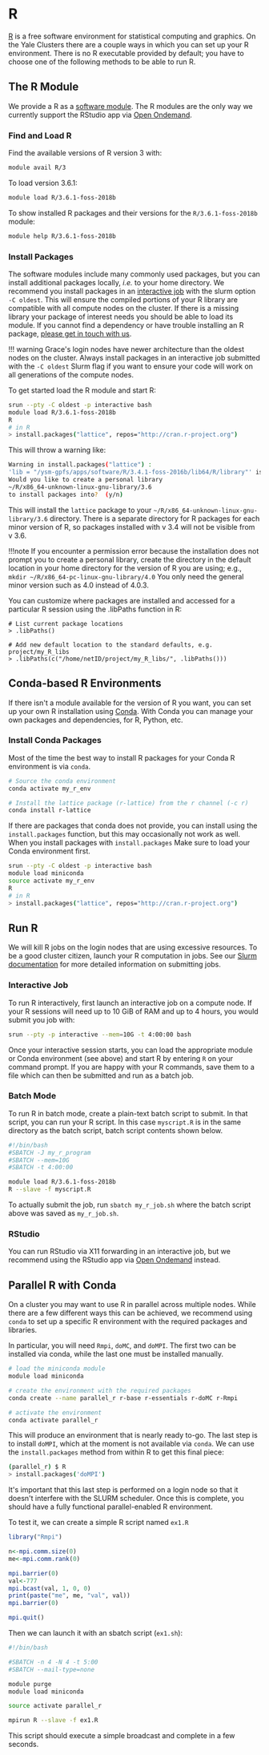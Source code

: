 # R

[R](https://www.r-project.org/about.html) is a free software environment for statistical computing and graphics. On the Yale Clusters there are a couple ways in which you can set up your R environment. There is no R executable provided by default; you have to choose one of the following methods to be able to run R.

## The R Module

We provide a R as a [software module](/clusters-at-yale/applications/modules). The R modules are the only way we currently support the RStudio app via [Open Ondemand](/clusters-at-yale/access/ood/#interactive-apps).

### Find and Load R

Find the available versions of R version 3 with:

``` bash
module avail R/3
```

To load version 3.6.1:

``` bash
module load R/3.6.1-foss-2018b
```

To show installed R packages and their versions for the `R/3.6.1-foss-2018b` module:

``` bash
module help R/3.6.1-foss-2018b
```

### Install Packages

The software modules include many commonly used packages, but you can install additional packages locally, _i.e._ to your home directory. We recommend you install packages in an [interactive job](/clusters-at-yale/job-scheduling/#interactive-jobs) with the slurm option `-C oldest`. This will ensure the compiled portions of your R library are compatible with all compute nodes on the cluster. If there is a missing library your package of interest needs you should be able to load its module. If you cannot find a dependency or have trouble installing an R package, [please get in touch with us](/#web-and-email-support).

!!! warning
    Grace's login nodes have newer architecture than the oldest nodes on the cluster. Always install packages in an interactive job submitted with the `-C oldest` Slurm flag if you want to ensure your code will work on all generations of the compute nodes.

To get started load the R module and start R:

```bash
srun --pty -C oldest -p interactive bash
module load R/3.6.1-foss-2018b
R
# in R
> install.packages("lattice", repos="http://cran.r-project.org")
```

This will throw a warning like:

```bash
Warning in install.packages("lattice") :
'lib = "/ysm-gpfs/apps/software/R/3.4.1-foss-2016b/lib64/R/library"' is not writable
Would you like to create a personal library
~/R/x86_64-unknown-linux-gnu-library/3.6
to install packages into?  (y/n)
```

This will install the `lattice` package to your `~/R/x86_64-unknown-linux-gnu-library/3.6` directory. There is a separate directory for R packages for each minor version of R, so packages installed with v 3.4 will not be visible from v 3.6.

!!!note
    If you encounter a permission error because the installation does not prompt you to create a personal library, create the directory in the default location in your home directory for the version of R you are using; e.g.,
    ```
    mkdir ~/R/x86_64-pc-linux-gnu-library/4.0
    ```
    You only need the general minor version such as 4.0 instead of 4.0.3.

You can customize where packages are installed and accessed for a particular R session using the .libPaths function in R:
```
# List current package locations
> .libPaths()

# Add new default location to the standard defaults, e.g. project/my_R_libs
> .libPaths(c("/home/netID/project/my_R_libs/", .libPaths()))
```


## Conda-based R Environments

If there isn't a module available for the version of R you want, you can set up your own R installation using [Conda](/clusters-at-yale/guides/conda). With Conda you can manage your own packages and dependencies, for R, Python, etc.

### Install Conda Packages

Most of the time the best way to install R packages for your Conda R environment is via `conda`.

``` bash
# Source the conda environment
conda activate my_r_env

# Install the lattice package (r-lattice) from the r channel (-c r)
conda install r-lattice

```

If there are packages that conda does not provide, you can install using the `install.packages` function, but this may occasionally not work as well. When you install packages with `install.packages` Make sure to load your Conda environment first.

``` bash
srun --pty -C oldest -p interactive bash
module load miniconda
source activate my_r_env
R
# in R
> install.packages("lattice", repos="http://cran.r-project.org")
```

## Run R

We will kill R jobs on the login nodes that are using excessive resources. To be a good cluster citizen, launch your R computation in jobs. See our [Slurm documentation](/clusters-at-yale/job-scheduling) for more detailed information on submitting jobs.

### Interactive Job

To run R interactively, first launch an interactive job on a compute node. If your R sessions will need up to 10 GiB of RAM and up to 4 hours, you would submit you job with:

``` bash
srun --pty -p interactive --mem=10G -t 4:00:00 bash
```

Once your interactive session starts, you can load the appropriate module or Conda environment (see above) and start R by entering `R` on your command prompt. If you are happy with your R commands, save them to a file which can then be submitted and run as a batch job.

### Batch Mode

To run R in batch mode, create a plain-text batch script to submit. In that script, you can run your R script. In this case `myscript.R` is in the same directory as the batch script, batch script contents shown below.

``` bash
#!/bin/bash
#SBATCH -J my_r_program
#SBATCH --mem=10G
#SBATCH -t 4:00:00

module load R/3.6.1-foss-2018b
R --slave -f myscript.R
```

To actually submit the job, run `sbatch my_r_job.sh` where the batch script above was saved as `my_r_job.sh`.

### RStudio

You can run RStudio via X11 forwarding in an interactive job, but we recommend using the RStudio app via [Open Ondemand](/clusters-at-yale/access/ood/#interactive-apps) instead.

## Parallel R with Conda

On a cluster you may want to use R in parallel across multiple nodes. While there are a few different ways this can be achieved, we recommend using `conda` to set up a specific R environment with the required packages and libraries.

In particular, you will need `Rmpi`, `doMC`, and `doMPI`. The first two can be installed via conda, while the last one must be installed manually.

```bash
# load the miniconda module
module load miniconda

# create the environment with the required packages
conda create --name parallel_r r-base r-essentials r-doMC r-Rmpi

# activate the environment
conda activate parallel_r
```

This will produce an environment that is nearly ready to-go. 
The last step is to install `doMPI`, which at the moment is not available via `conda`.
We can use the `install.packages` method from within R to get this final piece:
```bash
(parallel_r) $ R
> install.packages('doMPI')
```
It's important that this last step is performed on a login node so that it doesn't interfere with 
the SLURM scheduler. 
Once this is complete, you should have a fully functional parallel-enabled R environment.

To test it, we can create a simple R script named `ex1.R`

```R
library("Rmpi")

n<-mpi.comm.size(0)
me<-mpi.comm.rank(0)

mpi.barrier(0)
val<-777
mpi.bcast(val, 1, 0, 0)
print(paste("me", me, "val", val))
mpi.barrier(0)

mpi.quit()

```

Then we can launch it with an sbatch script (`ex1.sh`):

```sh
#!/bin/bash

#SBATCH -n 4 -N 4 -t 5:00
#SBATCH --mail-type=none

module purge
module load miniconda

source activate parallel_r

mpirun R --slave -f ex1.R
```

This script should execute a simple broadcast and complete in a few seconds. 


